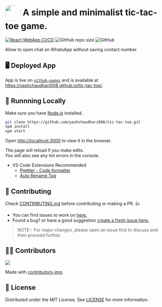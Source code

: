 # <img align="center" width="50" style="border-radius:1rem" height="50" src="public/icons/manifest-icon-192.maskable.png" /> A simple and minimalist tic-tac-toe game.

[![React WebApp CI/CD](https://github.com/yashchaudhari008/tic-tac-toe/actions/workflows/node.js.yml/badge.svg)](https://github.com/yashchaudhari008/tic-tac-toe/actions/workflows/node.js.yml)
![GitHub repo size](https://img.shields.io/github/repo-size/yashchaudhari008/tic-tac-toe)
![GitHub](https://img.shields.io/github/license/yashchaudhari008/tic-tac-toe)

Allow to open chat on WhatsApp without saving contact number.

## 🖥 Deployed App

App is live on [`github-pages`](https://pages.github.com/) and is available at <https://yashchaudhari008.github.io/tic-tac-toe/>.

## 🏃‍ Runnning Locally

Make sure you have [Node.js](http://nodejs.org/) installed.

```sh
git clone https://github.com/yashchaudhari008/tic-tac-toe.git
npm install
npm start
```

Open [http://localhost:3000](http://localhost:3000) to view it in the browser.

The page will reload if you make edits.\
You will also see any lint errors in the console.

- VS Code Extensions Recommended
  - [Prettier - Code formatter](https://marketplace.visualstudio.com/items?itemName=esbenp.prettier-vscode)
  - [Auto Rename Tag](https://marketplace.visualstudio.com/items?itemName=formulahendry.auto-rename-tag)

## 🤝 Contributing

Check [CONTRIBUTING.md](CONTRIBUTING.md) before contributing or making a PR. 👍

- You can find issues to work on [here.](https://github.com/yashchaudhari008/tic-tac-toe/issues)
- Found a bug? or have a good suggestion [create a fresh issue here.](https://github.com/yashchaudhari008/tic-tac-toe/issues/new)

> NOTE:- For major changes, please open an issue first to discuss and then proceed further.

## 💁‍♂️ Contributors

<a href="https://github.com/yashchaudhari008/tic-tac-toe/graphs/contributors">
  <img src="https://contrib.rocks/image?repo=yashchaudhari008/tic-tac-toe" />
</a>

Made with [contributors-img](https://contrib.rocks).

## 📃 License

Distributed under the MIT License. See [LICENSE](LICENSE) for more information.
